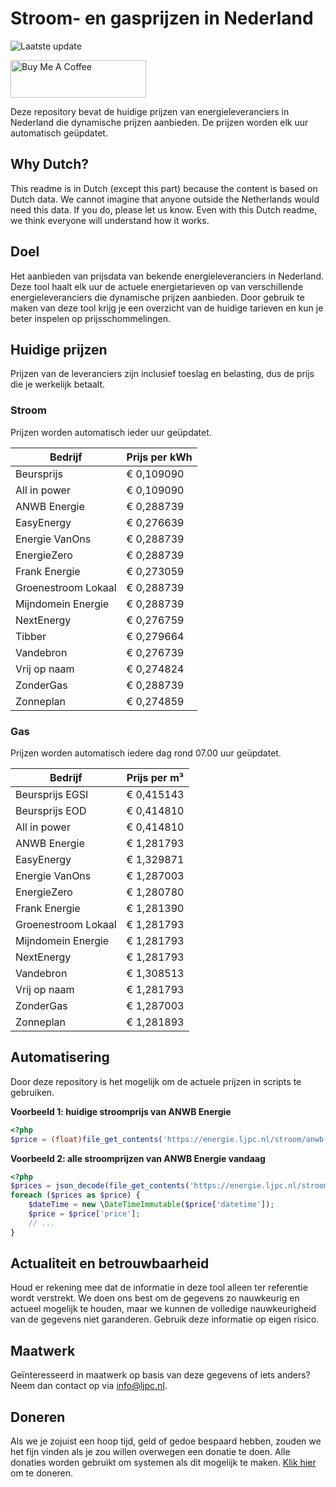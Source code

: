 # Stroom- en gasprijzen in Nederland

![Laatste update](https://img.shields.io/badge/laatste%20update-2025--03--14%2000%3A00%20CET-brightgreen)

<a href="https://www.buymeacoffee.com/Lars-" target="_blank"><img src="https://cdn.buymeacoffee.com/buttons/v2/default-orange.png" alt="Buy Me A Coffee" height="60" style="height: 60px !important;width: 217px !important;" ></a>

Deze repository bevat de huidige prijzen van energieleveranciers in Nederland die dynamische prijzen aanbieden. De prijzen worden elk uur automatisch geüpdatet.

## Why Dutch?

This readme is in Dutch (except this part) because the content is based on Dutch data. We cannot imagine that anyone outside the Netherlands would need this data. If you do, please let us know. Even with this Dutch readme, we think
everyone will understand how it works.

## Doel

Het aanbieden van prijsdata van bekende energieleveranciers in Nederland. Deze tool haalt elk uur de actuele energietarieven op van verschillende energieleveranciers die dynamische prijzen aanbieden. Door gebruik te maken van deze tool
krijg je een overzicht van de huidige tarieven en kun je beter inspelen op prijsschommelingen.

## Huidige prijzen

Prijzen van de leveranciers zijn inclusief toeslag en belasting, dus de prijs die je werkelijk betaalt.

### Stroom

Prijzen worden automatisch ieder uur geüpdatet.

 Bedrijf | Prijs per kWh 
---------|---------------
Beursprijs | € 0,109090
All in power | € 0,109090
ANWB Energie | € 0,288739
EasyEnergy | € 0,276639
Energie VanOns | € 0,288739
EnergieZero | € 0,288739
Frank Energie | € 0,273059
Groenestroom Lokaal | € 0,288739
Mijndomein Energie | € 0,288739
NextEnergy | € 0,276759
Tibber | € 0,279664
Vandebron | € 0,276739
Vrij op naam | € 0,274824
ZonderGas | € 0,288739
Zonneplan | € 0,274859


### Gas

Prijzen worden automatisch iedere dag rond 07.00 uur geüpdatet.

 Bedrijf | Prijs per m³ 
---------|--------------
Beursprijs EGSI | € 0,415143
Beursprijs EOD | € 0,414810
All in power | € 0,414810
ANWB Energie | € 1,281793
EasyEnergy | € 1,329871
Energie VanOns | € 1,287003
EnergieZero | € 1,280780
Frank Energie | € 1,281390
Groenestroom Lokaal | € 1,281793
Mijndomein Energie | € 1,281793
NextEnergy | € 1,281793
Vandebron | € 1,308513
Vrij op naam | € 1,281793
ZonderGas | € 1,287003
Zonneplan | € 1,281893


## Automatisering

Door deze repository is het mogelijk om de actuele prijzen in scripts te gebruiken.

**Voorbeeld 1: huidige stroomprijs van ANWB Energie**

```php
<?php
$price = (float)file_get_contents('https://energie.ljpc.nl/stroom/anwb-energie-nu.txt');

```

**Voorbeeld 2: alle stroomprijzen van ANWB Energie vandaag**

```php
<?php
$prices = json_decode(file_get_contents('https://energie.ljpc.nl/stroom/all-in-power-vandaag.json'),true);
foreach ($prices as $price) {
    $dateTime = new \DateTimeImmutable($price['datetime']);
    $price = $price['price'];
    // ...
}
```

## Actualiteit en betrouwbaarheid

Houd er rekening mee dat de informatie in deze tool alleen ter referentie wordt verstrekt. We doen ons best om de gegevens zo nauwkeurig en actueel mogelijk te houden, maar we kunnen de volledige nauwkeurigheid van de gegevens niet
garanderen. Gebruik deze informatie op eigen risico.

## Maatwerk

Geïnteresseerd in maatwerk op basis van deze gegevens of iets anders? Neem dan contact op
via [info@ljpc.nl](mailto:info@ljpc.nl?subject=Energie%20prijzen).

## Doneren

Als we je zojuist een hoop tijd, geld of gedoe bespaard hebben, zouden we het fijn vinden als je zou willen overwegen een
donatie te doen. Alle donaties worden gebruikt om systemen als dit mogelijk te
maken. [Klik hier](https://www.buymeacoffee.com/Lars-) om te doneren.
